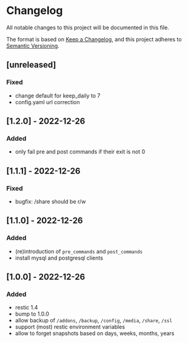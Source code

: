 # Changelog
All notable changes to this project will be documented in this file.

The format is based on [Keep a Changelog](https://keepachangelog.com/en/1.0.0/),
and this project adheres to [Semantic Versioning](https://semver.org/spec/v2.0.0.html).

## [unreleased]

### Fixed

- change default for keep\_daily to 7
- config.yaml url correction

## [1.2.0] - 2022-12-26

### Added

- only fail pre and post commands if their exit is not 0

## [1.1.1] - 2022-12-26

### Fixed

- bugfix: /share should be r/w

## [1.1.0] - 2022-12-26

### Added

- (re)introduction of `pre_commands` and `post_commands`
- install mysql and postgresql clients

## [1.0.0] - 2022-12-26

### Added

- restic 1.4
- bump to 1.0.0
- allow backup of `/addons`, `/backup`, `/config`, `/media`, `/share`, `/ssl`
- support (most) restic environment variables
- allow to forget snapshots based on days, weeks, months, years


